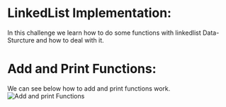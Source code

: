 # LinkedList Implementation:
In this challenge we learn how to do some functions with linkedlist Data-Sturcture and how to deal with it.

# Add and Print Functions:
We can see below how to add and print functions work.
![Add and print Functions](Add-And-PrintFunctions.png)

